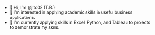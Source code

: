 - 👋 Hi, I’m @jltc08 (T.B.)
- 👀 I’m interested in applying academic skills in useful business applications.
- 🌱 I’m currently applying skills in Excel, Python, and Tableau to projects to demonstrate my skills.


<!---
jltc08/jltc08 is a ✨ special ✨ repository because its `README.md` (this file) appears on your GitHub profile.
You can click the Preview link to take a look at your changes.
--->

